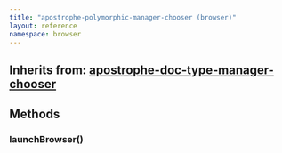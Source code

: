 ```yaml
---
title: "apostrophe-polymorphic-manager-chooser (browser)"
layout: reference
namespace: browser
---
```

## Inherits from: [apostrophe-doc-type-manager-chooser](../apostrophe-doc-type-manager/browser-apostrophe-doc-type-manager-chooser.html)

## Methods
### launchBrowser()

